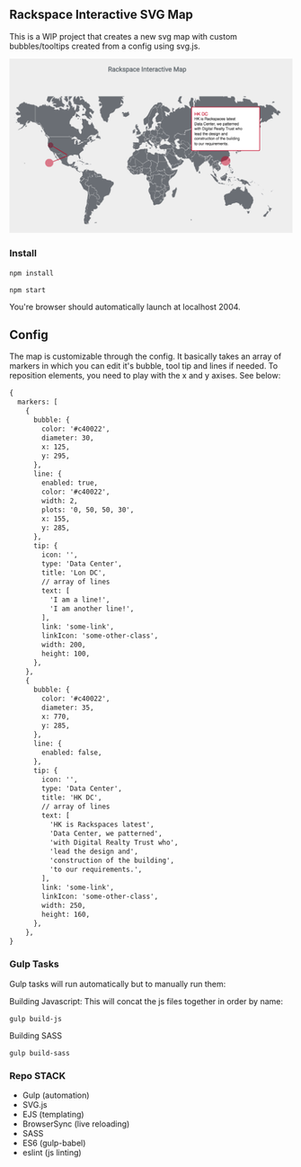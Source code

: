 ## Rackspace Interactive SVG Map
This is a WIP project that creates a new svg map with custom bubbles/tooltips created from a config using svg.js.

![alt text](rs-map-demo.png "")

### Install
```
npm install
```
```
npm start
```
You're browser should automatically launch at localhost 2004.
## Config
The map is customizable through the config. It basically takes an array of markers in which you can edit it's bubble, tool tip and lines if needed. To reposition elements, you need to play with the x and y axises. See below:

```
{
  markers: [
    {
      bubble: {
        color: '#c40022',
        diameter: 30,
        x: 125,
        y: 295,
      },
      line: {
        enabled: true,
        color: '#c40022',
        width: 2,
        plots: '0, 50, 50, 30',
        x: 155,
        y: 285,
      },
      tip: {
        icon: '',
        type: 'Data Center',
        title: 'Lon DC',
        // array of lines
        text: [
          'I am a line!',
          'I am another line!',
        ],
        link: 'some-link',
        linkIcon: 'some-other-class',
        width: 200,
        height: 100,
      },
    },
    {
      bubble: {
        color: '#c40022',
        diameter: 35,
        x: 770,
        y: 285,
      },
      line: {
        enabled: false,
      },
      tip: {
        icon: '',
        type: 'Data Center',
        title: 'HK DC',
        // array of lines
        text: [
          'HK is Rackspaces latest',
          'Data Center, we patterned',
          'with Digital Realty Trust who',
          'lead the design and',
          'construction of the building',
          'to our requirements.',
        ],
        link: 'some-link',
        linkIcon: 'some-other-class',
        width: 250,
        height: 160,
      },
    },
}
```

### Gulp Tasks
Gulp tasks will run automatically but to manually run them:

Building Javascript: This will concat the js files together in order by name:
```
gulp build-js
```

Building SASS
```
gulp build-sass
```

### Repo STACK
* Gulp (automation)
* SVG.js
* EJS (templating)
* BrowserSync (live reloading)
* SASS
* ES6 (gulp-babel)
* eslint (js linting)
